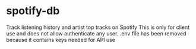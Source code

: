 # spotify-db
Track listening history and artist top tracks on Spotify
This is only for client use and does not allow authenticate any user.
.env file has been removed because it contains keys needed for API use